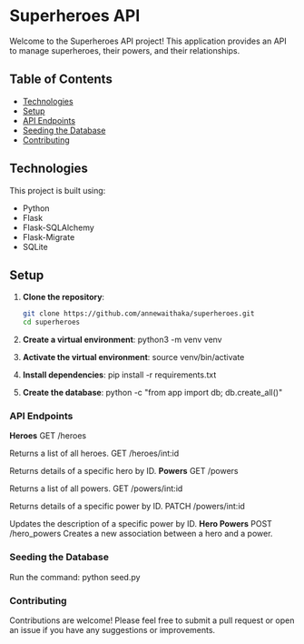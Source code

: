 # Superheroes API

Welcome to the Superheroes API project! This application provides an API to manage superheroes, their powers, and their relationships.

## Table of Contents

- [Technologies](#technologies)
- [Setup](#setup)
- [API Endpoints](#api-endpoints)
- [Seeding the Database](#seeding-the-database)
- [Contributing](#contributing)

## Technologies

This project is built using:
- Python
- Flask
- Flask-SQLAlchemy
- Flask-Migrate
- SQLite

## Setup

1. **Clone the repository**:
   ```bash
   git clone https://github.com/annewaithaka/superheroes.git
   cd superheroes

2. **Create a virtual environment**:
python3 -m venv venv

3. **Activate the virtual environment**:
source venv/bin/activate

4. **Install dependencies**:
pip install -r requirements.txt

5. **Create the database**:
python -c "from app import db; db.create_all()"

### API Endpoints
**Heroes**
GET /heroes

Returns a list of all heroes.
GET /heroes/int:id

Returns details of a specific hero by ID.
**Powers**
GET /powers

Returns a list of all powers.
GET /powers/int:id

Returns details of a specific power by ID.
PATCH /powers/int:id

Updates the description of a specific power by ID.
**Hero Powers**
POST /hero_powers
Creates a new association between a hero and a power.

### Seeding the Database
Run the command: python seed.py

### Contributing
Contributions are welcome! Please feel free to submit a pull request or open an issue if you have any suggestions or improvements.
